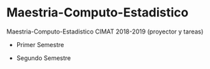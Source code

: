 # Maestria-Computo-Estadistico
Maestria-Computo-Estadistico CIMAT 2018-2019 (proyector y tareas)

* Primer Semestre

* Segundo Semestre
